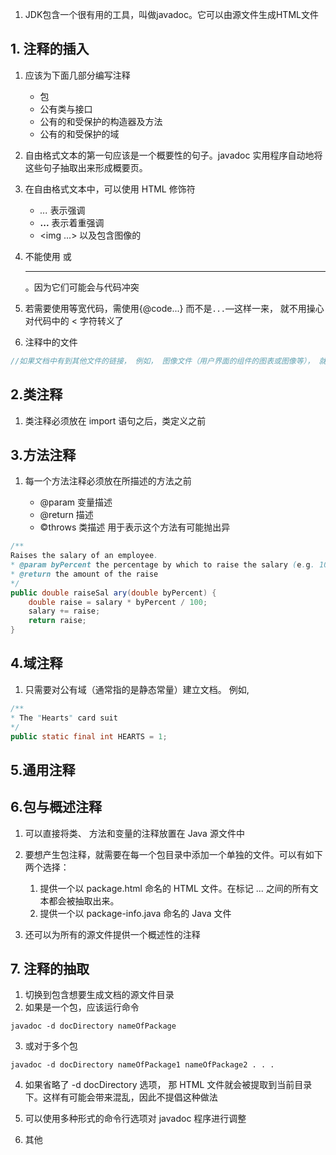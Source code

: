 1. JDK包含一个很有用的工具，叫做javadoc。它可以由源文件生成HTML文件

## 1. 注释的插入
1. 应该为下面几部分编写注释

    * 包
    * 公有类与接口
    * 公有的和受保护的构造器及方法
    * 公有的和受保护的域

2. 自由格式文本的第一句应该是一个概要性的句子。javadoc 实用程序自动地将这些句子抽取出来形成概要页。
3. 在自由格式文本中，可以使用 HTML 修饰符
    
    * <em>...</em> 表示强调
    * <strong>...</strong> 表示着重强调
    * <img ...> 以及包含图像的
4. 不能使用<hl> 或 <hr>。因为它们可能会与代码冲突
5. 若需要使用等宽代码，需使用{@code...} 而不是<code>...</code>—这样一来， 就不用操心对代码中的 < 字符转义了

6. 注释中的文件

```java
//如果文档中有到其他文件的链接， 例如， 图像文件（用户界面的组件的图表或图像等）， 就应该将这些文件放到子目录 doc-files 中。javadoc 实用程序将从源目录拷贝这些目录及其中的文件到文档目录中。 在链接中需要使用 doc-files 目录， 例如：<img src=“ doc-files/uml_png” alt=“ UML diagram” >。
```

## 2.类注释
1. 类注释必须放在 import 语句之后，类定义之前

## 3.方法注释

1. 每一个方法注释必须放在所描述的方法之前

    * @param 变量描述
    * @return 描述
    * ©throws 类描述 用于表示这个方法有可能抛出异

```java
/**
Raises the salary of an employee.
* @param byPercent the percentage by which to raise the salary (e.g. 10 means 10%)
* @return the amount of the raise
*/
public double raiseSal ary(double byPercent) {
    double raise = salary * byPercent / 100;
    salary += raise;
    return raise;
}
```

## 4.域注释

1. 只需要对公有域（通常指的是静态常量）建立文档。 例如,

```java
/**
* The "Hearts" card suit
*/
public static final int HEARTS = 1;
```

## 5.通用注释

## 6.包与概述注释
1. 可以直接将类、 方法和变量的注释放置在 Java 源文件中

2. 要想产生包注释，就需要在每一个包目录中添加一个单独的文件。可以有如下两个选择：
    1. 提供一个以 package.html 命名的 HTML 文件。在标记 <body>...</body> 之间的所有文本都会被抽取出来。
    2. 提供一个以 package-info.java 命名的 Java 文件
3. 还可以为所有的源文件提供一个概述性的注释

## 7. 注释的抽取
1. 切换到包含想要生成文档的源文件目录
2. 如果是一个包，应该运行命令
```
javadoc -d docDirectory nameOfPackage
```
3. 或对于多个包
```
javadoc -d docDirectory nameOfPackage1 nameOfPackage2 . . .
```
4. 如果省略了 -d docDirectory 选项， 那 HTML 文件就会被提取到当前目录下。这样有可能会带来混乱，因此不提倡这种做法

5. 可以使用多种形式的命令行选项对 javadoc 程序进行调整

6. 其他